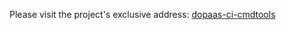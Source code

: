 Please visit the project's exclusive address: [dopaas-ci-cmdtools](../../../../../dopaas-ci-cmdtools)